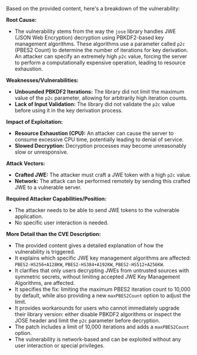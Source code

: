 Based on the provided content, here's a breakdown of the vulnerability:

**Root Cause:**
- The vulnerability stems from the way the `jose` library handles JWE (JSON Web Encryption) decryption using PBKDF2-based key management algorithms. These algorithms use a parameter called `p2c` (PBES2 Count) to determine the number of iterations for key derivation. An attacker can specify an extremely high `p2c` value, forcing the server to perform a computationally expensive operation, leading to resource exhaustion.

**Weaknesses/Vulnerabilities:**
- **Unbounded PBKDF2 Iterations:** The library did not limit the maximum value of the `p2c` parameter, allowing for arbitrarily high iteration counts.
- **Lack of Input Validation:** The library did not validate the `p2c` value before using it in the key derivation process.

**Impact of Exploitation:**
- **Resource Exhaustion (CPU):** An attacker can cause the server to consume excessive CPU time, potentially leading to denial of service.
- **Slowed Decryption:** Decryption processes may become unreasonably slow or unresponsive.

**Attack Vectors:**
- **Crafted JWE:** The attacker must craft a JWE token with a high `p2c` value.
- **Network:** The attack can be performed remotely by sending this crafted JWE to a vulnerable server.

**Required Attacker Capabilities/Position:**
- The attacker needs to be able to send JWE tokens to the vulnerable application.
- No specific user interaction is needed.

**More Detail than the CVE Description:**
- The provided content gives a detailed explanation of how the vulnerability is triggered.
- It explains which specific JWE key management algorithms are affected: `PBES2-HS256+A128KW`, `PBES2-HS384+A192KW`, `PBES2-HS512+A256KW`.
- It clarifies that only users decrypting JWEs from untrusted sources with symmetric secrets, without limiting accepted JWE Key Management Algorithms, are affected.
- It specifies the fix: limiting the maximum PBES2 iteration count to 10,000 by default, while also providing a new `maxPBES2Count` option to adjust the limit.
- It provides workarounds for users who cannot immediately upgrade their library version: either disable PBKDF2 algorithms or inspect the JOSE header and limit the `p2c` parameter before decryption.
- The patch includes a limit of 10,000 iterations and adds a `maxPBES2Count` option.
- The vulnerability is network-based and can be exploited without any user interaction or special privileges.